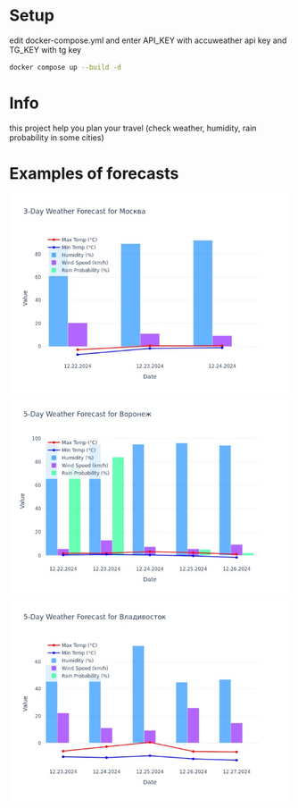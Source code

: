 # Setup
edit docker-compose.yml and enter API_KEY with accuweather api key and TG_KEY with tg key
```bash
docker compose up --build -d
```
# Info
this project help you plan your travel (check weather, humidity, rain probability in some cities)

# Examples of forecasts
![alt text](imgs/msk.png)
![alt text](imgs/vrn.png)
![alt text](imgs/vld.png)
